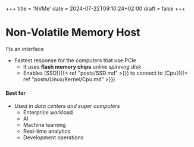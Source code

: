 +++
title = 'NVMe'
date = 2024-07-22T09:10:24+02:00
draft = false
+++

# Non-Volatile Memory Host 
I'ts an interface
- Fastest response for the computers that use PCIe
	- It uses **flash memory chips** unlike *spinning disk*
	- Enables   [SSD]({{< ref "posts/SSD.md" >}})
    to connect  to     [Cpu]({{< ref "posts/Linux/Kernel/Cpu.md" >}})



#### Best for 
- *Used in data centers and super computers*
	- Enterprise workload 
	- AI
	- Machine learning 
	- Real-time analytics 
	- Development operations

